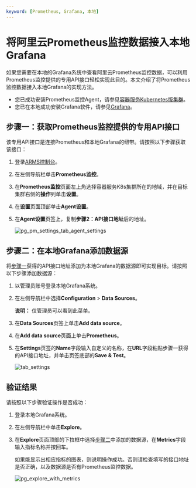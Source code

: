 ```yaml
---
keyword: [Prometheus, Grafana, 本地]
---
```


# 将阿里云Prometheus监控数据接入本地Grafana

如果您需要在本地的Grafana系统中查看阿里云Prometheus监控数据，可以利用Prometheus监控提供的专用API接口轻松实现此目的。本文介绍了将Prometheus监控数据接入本地Grafana的实现方法。

-   您已成功安装Prometheus监控Agent，请参见[容器服务Kubernetes版集群]()。
-   您已在本地成功安装Grafana软件，请参见[Grafana](https://grafana.com/docs/grafana/latest/getting-started/)。

## 步骤一：获取Prometheus监控提供的专用API接口

该专用API接口是连接Prometheus和本地Grafana的纽带。请按照以下步骤获取该接口：

1.  登录[ARMS控制台](https://arms.console.aliyun.com/#/home)。

2.  在左侧导航栏单击**Prometheus监控**。

3.  在**Prometheus监控**页面左上角选择容器服务K8s集群所在的地域，并在目标集群右侧的**操作**列单击**设置**。

4.  在**设置**页面顶部单击**Agent设置**。

5.  在**Agent设置**页签上，复制**步骤2：API接口地址**后的地址。

    ![pg_pm_settings_tab_agent_settings](https://static-aliyun-doc.oss-accelerate.aliyuncs.com/assets/img/zh-CN/4584298951/p103094.png)


## 步骤二：在本地Grafana添加数据源

将[步骤一](#section_1i3_18o_66s)获得的API接口地址添加为本地Grafana的数据源即可实现目标。请按照以下步骤添加数据源：

1.  以管理员账号登录本地Grafana系统。

2.  在左侧导航栏中选择**Configuration** \> **Data Sources**。

    **说明：** 仅管理员可以看到此菜单。

3.  在**Data Sources**页签上单击**Add data source**。

4.  在**Add data source**页面上单击**Prometheus**。

5.  在**Settings**页签的**Name**字段输入自定义的名称，在**URL**字段粘贴步骤一获得的API接口地址，并单击页签底部的**Save & Test**。

    ![tab_settings](https://static-aliyun-doc.oss-accelerate.aliyuncs.com/assets/img/zh-CN/2584298951/p103095.png)


## 验证结果

请按照以下步骤验证操作是否成功：

1.  登录本地Grafana系统。

2.  在左侧导航栏中单击**Explore**。

3.  在**Explore**页面顶部的下拉框中选择[步骤二](#section_c98_ybh_a8a)中添加的数据源，在**Metrics**字段输入指标名称并按回车。

    如果能显示出相应指标的图表，则说明操作成功。否则请检查填写的接口地址是否正确，以及数据源是否有Prometheus监控数据。

    ![pg_explore_with_metrics](https://static-aliyun-doc.oss-accelerate.aliyuncs.com/assets/img/zh-CN/2584298951/p103096.png)



